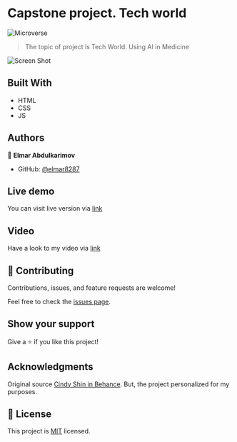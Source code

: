 # Capstone project. Tech world

![Microverse](https://img.shields.io/badge/Microverse-blueviolet)

> The topic of project is Tech World.
> Using AI in Medicine

![Screen Shot](./screen-sht/mobile_version.PNG)

## Built With

- HTML
- CSS
- JS

## Authors

👤 **Elmar Abdulkarimov**

- GitHub: [@elmar8287](https://github.com/elmar8287)

## Live demo
You can visit live version via [link](https://elmar8287.github.io/capstone/)

## Video
Have a look to my video via [link](https://www.loom.com/share/f1150978a5834a388239b1fa17525b3d)

## 🤝 Contributing

Contributions, issues, and feature requests are welcome!

Feel free to check the [issues page](../../issues/).

## Show your support

Give a ⭐️ if you like this project!

## Acknowledgments

Original source [Cindy Shin in Behance](https://www.behance.net/adagio07). But, the project personalized for my  purposes.

## 📝 License

This project is [MIT](./MIT.md) licensed.